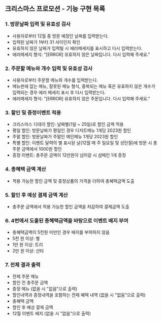 ## 크리스마스 프로모션 - 기능 구현 목록

### 1. 방문날짜 입력 및 유효성 검사
- 사용자로부터 12월 중 방문 예정인 날짜를 입력받는다.
- 입력된 날짜가 1부터 31 사이인지 확인
- 유효하지 않은 날짜가 입력될 시 에러메세지를 표시하고 다시 입력받는다.
- 에러메세지 형식: "[ERROR] 유효하지 않은 날짜입니다. 다시 입력해 주세요."

### 2. 주문할 메뉴와 개수 입력 및 유효성 검사
- 사용자로부터 주문할 메뉴와 개수를 입력받는다.
- 메뉴판에 없는 메뉴, 잘못된 메뉴 형식, 중복되는 메뉴 혹은 유효하지 않은 개수가 입력되는 경우 에러 메세지 표시 후 다시 입력받는다.
- 에러메세지 형식: "[ERROR] 유효하지 않은 주문입니다. 다시 입력해 주세요."

### 3. 할인 및 증정이벤트 적용
- 크리스마스 디데이 할인: 날짜별(1일 ~ 25일)로 할인 금액 적용
- 평일 할인: 방문날짜가 평일인 경우 디저트메뉴 1개당 2023원 할인
- 주말 할인: 방문날짜가 주말인 메인메뉴 1개당 2023원 할인
- 특별 할인: 이벤트 달력의 별 표시된 날(12월 매 주 일요일 및 성탄절)에 방문 시 총주문 금액에서 1000원 할인
- 증정 이벤트: 총주문 금액이 12만원이 넘어갈 시 샴페인 1개 증정

### 4. 총혜택 금액 계산
- 적용 가능한 할인 금액 및 증정상품의 가격을 더하여 총혜택금액 도출

### 5. 할인 후 예상 결제 금액 계산
- 총주문 금액에서 적용 가능한 할인 금액을 차감하여 결제금액 도출

### 6. 4번에서 도출된 총혜택금액을 바탕으로 이벤트 배지 부여
- 총혜택금액이 5천원 미만인 경우 배지를 부여하지 않음
- 5천 원 이상: 별
- 1만 원 이상: 트리
- 2만 원 이상: 산타

### 7. 전체 결과 출력
- 전체 주문 메뉴
- 할인 전 총주문 금액
- 증정 메뉴 (없을 시 "없음"으로 출력)
- 할인내역과 증정내역을 포함하는 전체 혜택 내역 (없을 시 "없음"으로 출력)
- 총혜택 금액
- 할인 후 예상 결제 금액
- 12월 이벤트 배지 (없을 시 "없음"으로 출력)